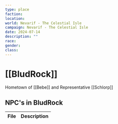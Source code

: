 ```yaml
---
type: place
faction: 
location: 
world: Nevarif - The Celestial Isle
campaign: Nevarif - The Celestial Isle
date: 2024-07-14
description: ""
race: 
gender: 
class:
---
```

# [[BludRock]]

Hometown of [[Bebe]] and Representative [[Schlorp]]

## NPC's in BludRock 

| File | Description |
| ---- | ----------- |
